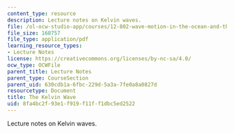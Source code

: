 ```yaml
---
content_type: resource
description: Lecture notes on Kelvin waves.
file: /ol-ocw-studio-app/courses/12-802-wave-motion-in-the-ocean-and-the-atmosphere-spring-2008/8fa4bc2f93e1f919f11ff1dbc5ed2522_MIT12_802S08_lec13.pdf
file_size: 168757
file_type: application/pdf
learning_resource_types:
- Lecture Notes
license: https://creativecommons.org/licenses/by-nc-sa/4.0/
ocw_type: OCWFile
parent_title: Lecture Notes
parent_type: CourseSection
parent_uid: 630cdb1a-6fbc-229d-5a3a-7fe0a8a0827d
resourcetype: Document
title: The Kelvin Wave
uid: 8fa4bc2f-93e1-f919-f11f-f1dbc5ed2522
---
```

Lecture notes on Kelvin waves.
